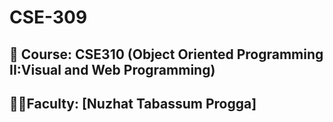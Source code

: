 # CSE-309
## 🚀 Course: CSE310  (Object Oriented Programming II:Visual and Web Programming)

## 👩‍🏫Faculty: [Nuzhat Tabassum Progga] 
